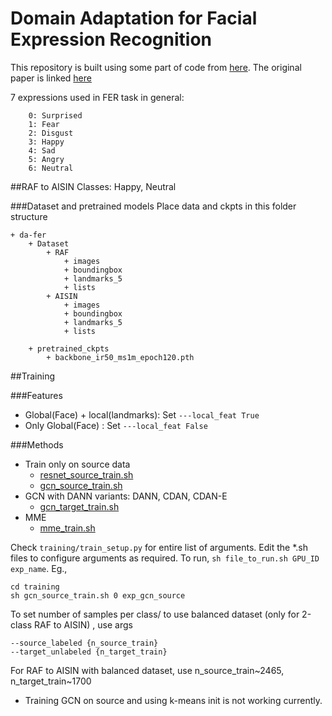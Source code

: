 #  Domain Adaptation for Facial Expression Recognition

This repository is built using some part of code from [here](https://github.com/HCPLab-SYSU/CD-FER-Benchmark). The original paper is linked [here](https://arxiv.org/abs/2008.00859)

7 expressions used in FER task in general:

```commandline
    0: Surprised
    1: Fear
    2: Disgust
    3: Happy
    4: Sad
    5: Angry
    6: Neutral
```

##RAF to AISIN 
Classes: Happy, Neutral

###Dataset and pretrained models
Place data and ckpts in this folder structure
```commandline
+ da-fer
    + Dataset
        + RAF
            + images
            + boundingbox
            + landmarks_5
            + lists
        + AISIN
            + images
            + boundingbox
            + landmarks_5
            + lists
            
    + pretrained_ckpts
        + backbone_ir50_ms1m_epoch120.pth
```


##Training

###Features
- Global(Face) + local(landmarks): Set ```---local_feat True```
- Only Global(Face)              : Set ```---local_feat False```

###Methods
- Train only on source data 
  - [resnet_source_train.sh](training/resnet_source_train.sh)  
  - [gcn_source_train.sh](training/gcn_source_train.sh)
- GCN with DANN variants: DANN, CDAN, CDAN-E
  - [gcn_target_train.sh](training/gcn_target_train.sh)
- MME
  - [mme_train.sh](training/mme_train.sh)
    
Check ```training/train_setup.py``` for entire list of arguments. Edit the *.sh files to configure arguments as required.
To run, ```sh file_to_run.sh GPU_ID exp_name```. Eg.,

```
cd training
sh gcn_source_train.sh 0 exp_gcn_source
```

To set number of samples per class/ to use balanced dataset (only for 2-class RAF to AISIN) , use args 
```
--source_labeled {n_source_train} 
--target_unlabeled {n_target_train}
```
For RAF to AISIN with balanced dataset, use n_source_train~2465, n_target_train~1700
 
- Training GCN on source and using k-means init is not working currently. 





